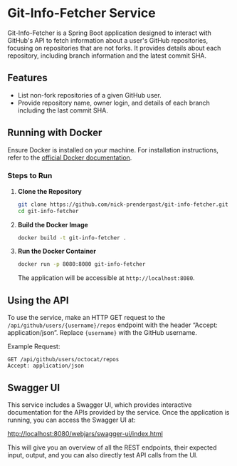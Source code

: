 # Git-Info-Fetcher Service

Git-Info-Fetcher is a Spring Boot application designed to interact with GitHub's API to fetch information about a user's GitHub repositories, focusing on repositories that are not forks. It provides details about each repository, including branch information and the latest commit SHA.

## Features

- List non-fork repositories of a given GitHub user.
- Provide repository name, owner login, and details of each branch including the last commit SHA.

## Running with Docker

Ensure Docker is installed on your machine. For installation instructions, refer to the [official Docker documentation](https://docs.docker.com/get-docker/).

### Steps to Run

1. **Clone the Repository**
    ```sh
    git clone https://github.com/nick-prendergast/git-info-fetcher.git
    cd git-info-fetcher
    ```

2. **Build the Docker Image**
    ```sh
    docker build -t git-info-fetcher .
    ```

3. **Run the Docker Container**
    ```sh
    docker run -p 8080:8080 git-info-fetcher
    ```

   The application will be accessible at `http://localhost:8080`.

## Using the API

To use the service, make an HTTP GET request to the `/api/github/users/{username}/repos` endpoint with the header “Accept: application/json”. Replace `{username}` with the GitHub username.

Example Request:
```http
GET /api/github/users/octocat/repos
Accept: application/json
```

## Swagger UI

This service includes a Swagger UI, which provides interactive documentation for the APIs provided by the service. Once the application is running, you can access the Swagger UI at:

[http://localhost:8080/webjars/swagger-ui/index.html](http://localhost:8080/webjars/swagger-ui/index.html)

This will give you an overview of all the REST endpoints, their expected input, output, and you can also directly test API calls from the UI.


